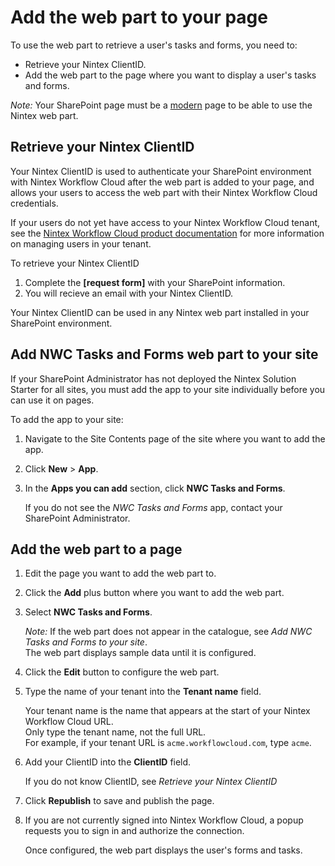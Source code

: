 # Add the web part to your page

To use the web part to retrieve a user's tasks and forms, you need to:
- Retrieve your Nintex ClientID.
- Add the web part to the page where you want to display a user's tasks and forms.

_Note:_ Your SharePoint page must be a [modern](https://support.microsoft.com/en-us/office/create-and-use-modern-pages-on-a-sharepoint-site-b3d46deb-27a6-4b1e-87b8-df851e503dec) page to be able to use the Nintex web part.

## Retrieve your Nintex ClientID
Your Nintex ClientID is used to authenticate your SharePoint environment with Nintex Workflow Cloud after the web part is added to your page, and allows your users to access the web part with their Nintex Workflow Cloud credentials. 

If your users do not yet have access to your Nintex Workflow Cloud tenant, see the [Nintex Workflow Cloud product documentation](https://help.nintex.com/en-US/nwc/Content/Settings/UserManagement.htm) for more information on managing users in your tenant.

To retrieve your Nintex ClientID
1. Complete the **[request form]** with your SharePoint information.
1. You will recieve an email with your Nintex ClientID.

Your Nintex ClientID can be used in any Nintex web part installed in your SharePoint environment. 

## Add NWC Tasks and Forms web part to your site
If your SharePoint Administrator has not deployed the Nintex Solution Starter for all sites, you must add the app to your site individually before you can use it on pages.

To add the app to your site:
1. Navigate to the Site Contents page of the site where you want to add the app.
1. Click **New** > **App**.
1. In the **Apps you can add** section, click **NWC Tasks and Forms**.
   
   If you do not see the _NWC Tasks and Forms_ app, contact your SharePoint Administrator.


## Add the web part to a page
1. Edit the page you want to add the web part to.
1. Click the **Add** plus button where you want to add the web part.
1. Select **NWC Tasks and Forms**.

   _Note:_ If the web part does not appear in the catalogue, see _Add NWC Tasks and Forms to your site_.  
   The web part displays sample data until it is configured.
1. Click the **Edit** button to configure the web part.
1. Type the name of your tenant into the **Tenant name** field.

   Your tenant name is the name that appears at the start of your Nintex Workflow Cloud URL.  
   Only type the tenant name, not the full URL.  
   For example, if your tenant URL is `acme.workflowcloud.com`, type `acme`.
1. Add your ClientID into the **ClientID** field.
   
   If you do not know ClientID, see _Retrieve your Nintex ClientID_
 
1. Click **Republish** to save and publish the page.
1. If you are not currently signed into Nintex Workflow Cloud, a popup requests you to sign in and authorize the connection.

   Once configured, the web part displays the user's forms and tasks.
